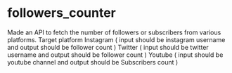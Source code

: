 # followers_counter

Made an API to fetch the number of followers or subscribers from various platforms.
Target platform
Instagram ( input should be instagram username and output should be follower count )
Twitter ( input should be twitter username and output should be follower count )
Youtube ( input should be youtube channel and output should be Subscribers count )
